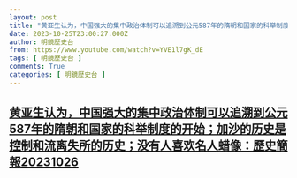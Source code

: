 ```yaml
---
layout: post
title: "黄亚生认为，中国强大的集中政治体制可以追溯到公元587年的隋朝和国家的科举制度的开始；加沙的历史是控制和流离失所的历史；没有人喜欢名人蜡像：歷史簡報20231026"
date: 2023-10-25T23:00:27.000Z
author: 明鏡歷史台
from: https://www.youtube.com/watch?v=YVE1l7gK_dE
tags: [ 明鏡歷史台 ]
comments: True
categories: [ 明鏡歷史台 ]
---
```

<!--1698274827000-->
[黄亚生认为，中国强大的集中政治体制可以追溯到公元587年的隋朝和国家的科举制度的开始；加沙的历史是控制和流离失所的历史；没有人喜欢名人蜡像：歷史簡報20231026](https://www.youtube.com/watch?v=YVE1l7gK_dE)
------

<div>

</div>
